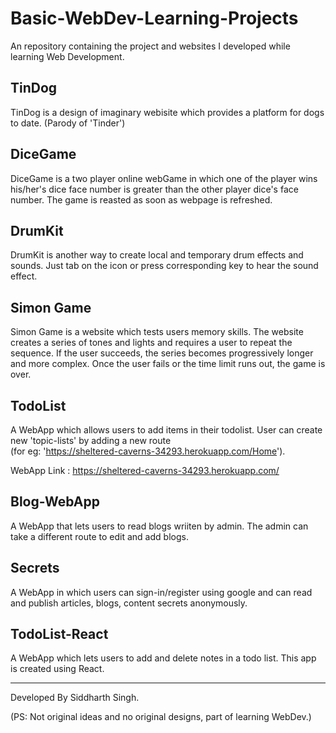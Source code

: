 # Basic-WebDev-Learning-Projects
An repository containing the project and websites I developed while learning Web Development.


## TinDog
TinDog is a design of imaginary webisite which provides a platform for dogs to date. (Parody of 'Tinder')

## DiceGame
DiceGame is a two player online webGame in which one of the player wins his/her's dice face number is greater than the other player dice's face number. The game is reasted as soon as webpage is refreshed.

## DrumKit
DrumKit is another way to create local and temporary drum effects and sounds. Just tab on the icon or press corresponding key to hear the sound effect.

## Simon Game
Simon Game is a website which tests users memory skills. The website creates a series of tones and lights and requires a user to repeat the sequence. If the user succeeds, the series becomes progressively longer and more complex. Once the user fails or the time limit runs out, the game is over.

## TodoList
A WebApp which allows users to add items in their todolist. User can create new 'topic-lists' by adding a new route    
(for eg: 'https://sheltered-caverns-34293.herokuapp.com/Home'). 

WebApp Link : https://sheltered-caverns-34293.herokuapp.com/

## Blog-WebApp
A WebApp that  lets users to read blogs wriiten by admin. The admin can take a different route to edit and add blogs. 

## Secrets
A WebApp in which users can sign-in/register using google and can read and publish articles, blogs, content secrets anonymously.

## TodoList-React
A WebApp which lets users to add and delete notes in a todo list. This app is created using React.

---

Developed By Siddharth Singh. 

(PS: Not original ideas and no original designs, part of learning WebDev.)
